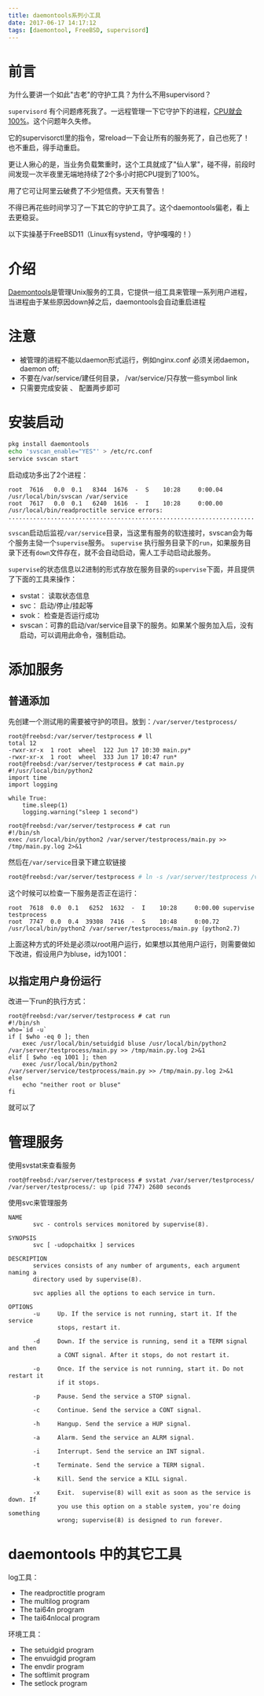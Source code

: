 ```yaml
---
title: daemontools系列小工具
date: 2017-06-17 14:17:12
tags: [daemontool, FreeBSD, supervisord]
---
```


# 前言

为什么要讲一个如此"古老"的守护工具？为什么不用supervisord？

`supervisord` 有个问题疼死我了。一远程管理一下它守护下的进程，[CPU就会100%](https://github.com/Supervisor/supervisor/issues/807)。这个问题年久失修。

它的supervisorctl里的指令，常reload一下会让所有的服务死了，自己也死了！也不重启，得手动重启。

更让人揪心的是，当业务负载繁重时，这个工具就成了"仙人掌"，碰不得，前段时间发现一次半夜里无端地持续了2个多小时把CPU提到了100%。

用了它可让阿里云破费了不少短信费。天天有警告！

不得已再花些时间学习了一下其它的守护工具了。这个daemontools偏老，看上去更稳妥。

以下实操基于FreeBSD11（Linux有systend，守护嘎嘎的！）

# 介绍

[Daemontools](http://cr.yp.to/daemontools.html)是管理Unix服务的工具，它提供一组工具来管理一系列用户进程，当进程由于某些原因down掉之后，daemontools会自动重启进程

# 注意

* 被管理的进程不能以daemon形式运行，例如nginx.conf 必须关闭daemon， daemon off;
* 不要在/var/service/建任何目录， /var/service/只存放一些symbol link
* 只需要完成安装 、 配置两步即可

# 安装启动

```bash
pkg install daemontools
echo 'svscan_enable="YES"' > /etc/rc.conf
service svscan start
```
启动成功多出了2个进程：

```text
root  7616   0.0  0.1   8344  1676  -  S    10:28     0:00.04 /usr/local/bin/svscan /var/service
root  7617   0.0  0.1   6240  1616  -  I    10:28     0:00.00 /usr/local/bin/readproctitle service errors: ......................................................................
```
`svscan`启动后监视`/var/service`目录，当这里有服务的软连接时，svscan会为每个服务主恸一个`supervise`服务。
`supervise` 执行服务目录下的`run`，如果服务目录下还有`down`文件存在，就不会自动启动，需人工手动启动此服务。

`supervise`的状态信息以2进制的形式存放在服务目录的`supervise`下面，并且提供了下面的工具来操作：

* svstat： 读取状态信息
* svc： 启动/停止/挂起等
* svok： 检查是否运行成功
* svscan：可靠的启动/var/service目录下的服务。如果某个服务加入后，没有启动，可以调用此命令，强制启动。

# 添加服务
## 普通添加
先创建一个测试用的需要被守护的项目。放到：`/var/server/testprocess/`
```text
root@freebsd:/var/server/testprocess # ll
total 12
-rwxr-xr-x  1 root  wheel  122 Jun 17 10:30 main.py*
-rwxr-xr-x  1 root  wheel  333 Jun 17 10:47 run*
root@freebsd:/var/server/testprocess # cat main.py
#!/usr/local/bin/python2
import time
import logging

while True:
    time.sleep(1)
    logging.warning("sleep 1 second")

root@freebsd:/var/server/testprocess # cat run
#!/bin/sh
exec /usr/local/bin/python2 /var/server/testprocess/main.py >> /tmp/main.py.log 2>&1
```
然后在`/var/service`目录下建立软链接
```bash
root@freebsd:/var/server/testprocess # ln -s /var/server/testprocess /var/service/testprocess
```
这个时候可以检查一下服务是否正在运行：
```test
root  7618  0.0  0.1   6252  1632  -  I    10:28     0:00.00 supervise testprocess
root  7747  0.0  0.4  39308  7416  -  S    10:48     0:00.72 /usr/local/bin/python2 /var/server/testprocess/main.py (python2.7)
```
上面这种方式的坏处是必须以root用户运行，如果想以其他用户运行，则需要做如下改进，假设用户为bluse，id为1001：

## 以指定用户身份运行

改进一下run的执行方式：
```text
root@freebsd:/var/server/testprocess # cat run
#!/bin/sh
who=`id -u`
if [ $who -eq 0 ]; then
    exec /usr/local/bin/setuidgid bluse /usr/local/bin/python2 /var/server/testprocess/main.py >> /tmp/main.py.log 2>&1
elif [ $who -eq 1001 ]; then
    exec /usr/local/bin/python2 /var/server/service/testprocess/main.py >> /tmp/main.py.log 2>&1
else
    echo "neither root or bluse"
fi
```
就可以了

# 管理服务

使用svstat来查看服务
```textmate
root@freebsd:/var/server/testprocess # svstat /var/server/testprocess/
/var/server/testprocess/: up (pid 7747) 2680 seconds
```

使用svc来管理服务
```textmate
NAME
       svc - controls services monitored by supervise(8).

SYNOPSIS
       svc [ -udopchaitkx ] services

DESCRIPTION
       services consists of any number of arguments, each argument naming a
       directory used by supervise(8).

       svc applies all the options to each service in turn.

OPTIONS
       -u     Up. If the service is not running, start it. If the service
              stops, restart it.

       -d     Down. If the service is running, send it a TERM signal and then
              a CONT signal. After it stops, do not restart it.

       -o     Once. If the service is not running, start it. Do not restart it
              if it stops.

       -p     Pause. Send the service a STOP signal.

       -c     Continue. Send the service a CONT signal.

       -h     Hangup. Send the service a HUP signal.

       -a     Alarm. Send the service an ALRM signal.

       -i     Interrupt. Send the service an INT signal.

       -t     Terminate. Send the service a TERM signal.

       -k     Kill. Send the service a KILL signal.

       -x     Exit.  supervise(8) will exit as soon as the service is down. If
              you use this option on a stable system, you're doing something
              wrong; supervise(8) is designed to run forever.
```

# daemontools 中的其它工具

log工具：

* The readproctitle program
* The multilog program
* The tai64n program
* The tai64nlocal program

环境工具：

* The setuidgid program
* The envuidgid program
* The envdir program
* The softlimit program
* The setlock program